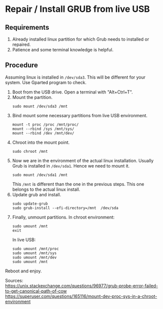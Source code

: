 # Repair / Install GRUB from live USB

## Requirements
1. Already installed linux partition for which Grub needs to installed or repaired.  
2. Patience and some terminal knowledge is helpful.  

## Procedure

Assuming linux is installed in `/dev/sda3`. This will be different for your system. Use Gparted program to check.

1. Boot from the USB drive. Open a terminal with "Alt+Ctrl+T".  
2. Mount the partition.
   ```
   sudo mount /dev/sda3 /mnt
   ```
3. Bind mount some necessary partitions from live USB environment.
   ```
   mount -t proc /proc /mnt/proc/
   mount --rbind /sys /mnt/sys/
   mount --rbind /dev /mnt/dev/
   ```
4. Chroot into the mount point.  
   ```
   sudo chroot /mnt
   ```
5. Now we are in the environment of the actual linux installation. Usually Grub is installed in `/dev/sda1`. Hence we need to mount it.  
   ```
   sudo mount /dev/sda1 /mnt
   ```
   This `/mnt` is different than the one in the previous steps. This one belongs to the actual linux install.  
6. Update grub and install.
   ```
   sudo update-grub
   sudo grub-install --efi-directory=/mnt  /dev/sda
   ```
7. Finally, unmount partitions. In chroot environment:  
   ```
   sudo umount /mnt
   exit
   ```
   In live USB:  
   ```
   sudo umount /mnt/proc
   sudo umount /mnt/sys
   sudo umount /mnt/dev
   sudo umount /mnt
   ```


Reboot and enjoy.  

Sources:  
https://unix.stackexchange.com/questions/96977/grub-probe-error-failed-to-get-canonical-path-of-cow  
https://superuser.com/questions/165116/mount-dev-proc-sys-in-a-chroot-environment  

